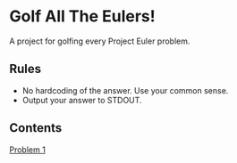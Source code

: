 # Golf All The Eulers!

A project for golfing every Project Euler problem.

## Rules

- No hardcoding of the answer. Use your common sense.
- Output your answer to STDOUT.

## Contents

[Problem 1](0001)
